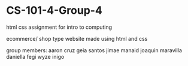 # CS-101-4-Group-4
html css assignment for intro to computing

ecommerce/ shop type website made using html and css

group members:
aaron cruz
geia santos
jimae manaid
joaquin maravilla
daniella fegi
wyze inigo
